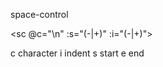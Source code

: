space-control

<sc @c="\n" :s="(-|+)<number>" :i="(-|+)<number>">
</sc>

c character
i indent
s start
e end
